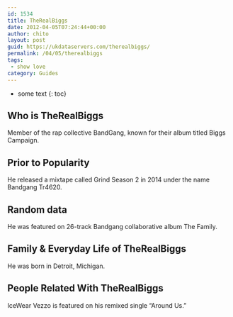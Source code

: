 ```yaml
---
id: 1534
title: TheRealBiggs
date: 2012-04-05T07:24:44+00:00
author: chito
layout: post
guid: https://ukdataservers.com/therealbiggs/
permalink: /04/05/therealbiggs
tags:
 - show love
category: Guides
---
```


* some text
{: toc}
          
          
## Who is  TheRealBiggs
                  
                  
                  
Member of the rap collective BandGang, known for their album titled Biggs Campaign.
                  
                
                
                
## Prior to Popularity 
                  
                  
                  
He released a mixtape called Grind Season 2 in 2014 under the name Bandgang Tr4620.
                  
                
                
                
## Random data 
                  
                  
                  
He was featured on 26-track Bandgang collaborative album The Family.
                  
                
                
                
## Family & Everyday Life of TheRealBiggs
                  
                  
                  
He was born in Detroit, Michigan.
                  
                
                
                
## People Related With  TheRealBiggs
                  
                  
                  
IceWear Vezzo is featured on his remixed single &#8220;Around Us.&#8221;
                  
                
              
            
          
          
          
    
    
  
